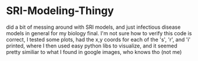 # SRI-Modeling-Thingy

did a bit of messing around with SRI models, and just infectious disease models in general for my biology final. I'm not sure how to verify this code is correct, I tested some plots, had the x,y coords for each of the 's', 'r', and 'i' printed, where I then used easy python libs to visualize, and it seemed pretty similiar to what I found in google images, who knows tho (not me)
